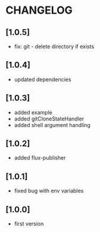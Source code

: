 # CHANGELOG

## [1.0.5]
- fix: git - delete directory if exists

## [1.0.4]
- updated dependencies

## [1.0.3]
- added example
- added gitCloneStateHandler
- added shell argument handling

## [1.0.2]
- added flux-publisher

## [1.0.1]
- fixed bug with env variables

## [1.0.0]
- first version
